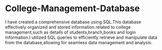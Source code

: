 # College-Management-Database
I have created a comprehensive database using SQL.This database effectively organized and stored information related to college management,such as details of students,branch,books and login information.I utilized SQL queries to efficiently retrieve and manipulate data from the database,allowing for seamless data management and analysis.
